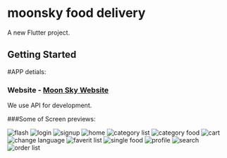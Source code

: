 # moonsky food delivery

A new Flutter project.

## Getting Started

#APP detials: 
### Website - [Moon Sky Website](http://moonskynl.com/)

We use API for development. 

###Some of Screen previews: 

![flash](https://user-images.githubusercontent.com/69708059/174351033-3f8b60eb-4f1c-4973-a130-767a2df9fede.png)
![login](https://user-images.githubusercontent.com/69708059/174351091-311f34b2-1915-4d4f-9037-ef7445b1aae7.png)
![signup](https://user-images.githubusercontent.com/69708059/174351341-b5ce1ddb-8ed9-4b5e-950c-539044bcb2ea.png)
![home](https://user-images.githubusercontent.com/69708059/174351353-d93c603c-201c-45a0-a45f-08a0804ad01b.png)
![category list](https://user-images.githubusercontent.com/69708059/174351377-9d51ed26-0bd7-4634-bb94-0fe111578799.png)
![category food](https://user-images.githubusercontent.com/69708059/174351396-24c1d68b-aa0d-459d-b976-4b68fd8d3e18.png)
![cart](https://user-images.githubusercontent.com/69708059/174351404-e5e0512a-72fb-4a2a-94af-74a4aa3ba7ce.png)
![change language](https://user-images.githubusercontent.com/69708059/174351411-b10ce7e3-28c8-4575-ad7f-612650e20e3a.png)
![faverit list](https://user-images.githubusercontent.com/69708059/174351419-5f90770b-3c37-4759-8c53-52836cd06f99.png)
![single food](https://user-images.githubusercontent.com/69708059/174351440-9cbefc44-5cce-428a-9c50-f7d8a1aef650.png)
![profile](https://user-images.githubusercontent.com/69708059/174351443-5939b22c-fe7d-4177-ae82-06da0905f3ec.png)
![search](https://user-images.githubusercontent.com/69708059/174351447-6a871412-67bf-4c8b-aae2-2639dca1fbff.png)
![order list](https://user-images.githubusercontent.com/69708059/174351457-95ebd216-0899-4487-baf9-5148ae7c6240.png)

